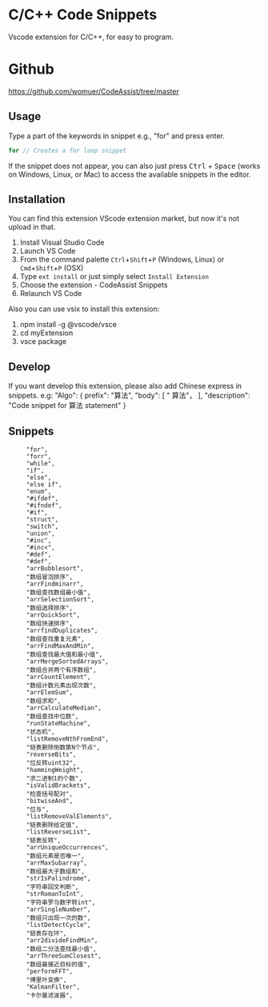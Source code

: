 # C/C++ Code Snippets
Vscode extension for C/C++, for easy to program.

# Github
https://github.com/womuer/CodeAssist/tree/master
## Usage
Type a part of the keywords in snippet e.g., "for" and press enter.

```c
for // Creates a for loop snippet
```
If the snippet does not appear, you can also just press <kbd>Ctrl</kbd> + <kbd>Space</kbd> (works on Windows, Linux, or Mac) to access the available snippets in the editor.


## Installation
You can  find this extension VScode extension market,  but now it's not upload in that.

1. Install Visual Studio Code
2. Launch VS Code
3. From the command palette `Ctrl`+`Shift`+`P` (Windows, Linux) or `Cmd`+`Shift`+`P` (OSX)
4. Type `ext install` or just simply select `Install Extension`
5. Choose the extension - CodeAssist Snippets
6. Relaunch VS Code

Also you can use vsix  to install this extension:
1. npm install -g @vscode/vsce
2. cd myExtension
3. vsce package
## Develop
If you want develop this extension, please also add Chinese express in snippets.
e.g: "Algo": {
    prefix": "算法",
        "body": [
            " 算法"，
        ],
        "description": "Code snippet for 算法 statement"
}
## Snippets

         "for",
         "forr",
         "while",
         "if",
         "else",
         "else if",
         "enum",
         "#ifdef",
         "#ifndef",
         "#if",
         "struct",
         "switch",
         "union",
         "#inc",
         "#inc<",
         "#def",
         "#def",
         "arrBubblesort",
         "数组冒泡排序",
         "arrFindminarr",
         "数组查找数组最小值",
         "arrSelectionSort",
         "数组选择排序",
         "arrQuickSort",
         "数组快速排序",
         "arrfindDuplicates",
         "数组查找重复元素",
         "arrFindMaxAndMin",
         "数组查找最大值和最小值",
         "arrMergeSortedArrays",
         "数组合并两个有序数组",
         "arrCountElement",
         "数组计数元素出现次数",
         "arrElemSum",
         "数组求和",
         "arrCalculateMedian",
         "数组查找中位数",
         "runStateMachine",
         "状态机",
         "listRemoveNthFromEnd",
         "链表删除倒数第N个节点",
         "reverseBits",
         "位反转uint32",
         "hammingWeight",
         "求二进制1的个数",
         "isValidBrackets",
         "检查括号配对",
         "bitwiseAnd",
         "位与",
         "listRemoveValElements",
         "链表删除给定值",
         "listReverseList",
         "链表反转",
         "arrUniqueOccurrences",
         "数组元素是否唯一",
         "arrMaxSubarray",
         "数组最大子数组和",
         "strIsPalindrome",
         "字符串回文判断",
         "strRomanToInt",
         "字符串罗马数字转int",
         "arrSingleNumber",
         "数组只出现一次的数",
         "listDetectCycle",
         "链表存在环",
         "arr2divideFindMin",
         "数组二分法查找最小值",
         "arrThreeSumClosest",
         "数组最接近目标的值",
         "performFFT",
         "傅里叶变换",
         "KalmanFilter",
         "卡尔曼滤波器",





